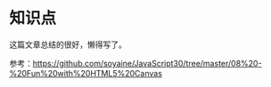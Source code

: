 # 知识点

这篇文章总结的很好，懒得写了。

参考：https://github.com/soyaine/JavaScript30/tree/master/08%20-%20Fun%20with%20HTML5%20Canvas